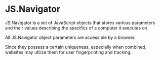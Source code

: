 # JS.Navigator

JS.Navigator is a set of JavaScript objects that stores various parameters and their values describing the specifics of a computer it executes on.

All JS.Navigator object parameters are accessible by a browser.

Since they possess a certain uniqueness, especially when combined, websites may utilize them for user fingerprinting and tracking.

